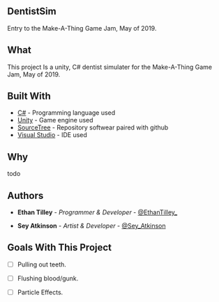 ## DentistSim
Entry to the Make-A-Thing Game Jam, May of 2019.

## What
This project Is a unity, C# dentist simulater for the Make-A-Thing Game Jam, May of 2019.

## Built With

* [C#](https://docs.microsoft.com/en-us/dotnet/csharp/) - Programming language used
* [Unity](https://unity.com/) - Game engine used
* [SourceTree](https://www.sourcetreeapp.com/) - Repository softwear paired with github
* [Visual Studio](https://visualstudio.microsoft.com/) - IDE used

## Why
todo

## Authors

* **Ethan Tilley** - *Programmer & Developer* - [@EthanTilley_](https://twitter.com/EthanTilley_)

* **Sey Atkinson** - *Artist & Developer* - [@Sey_Atkinson](https://twitter.com/Sey_Atkinson)

## Goals With This Project
- [ ] Pulling out teeth.
- [ ] Flushing blood/gunk.
- [ ] Particle Effects.

